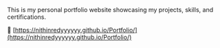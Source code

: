 
This is my personal portfolio website showcasing my projects, skills, and certifications.

🔗  [https://nithinredyyyyyy.github.io/Portfolio/](https://nithinredyyyyyy.github.io/Portfolio/)


